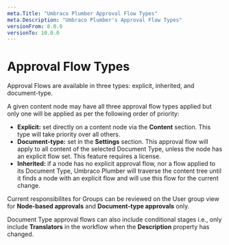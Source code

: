 ```yaml
---
meta.Title: "Umbraco Plumber Approval Flow Types"
meta.Description: "Umbraco Plumber's Approval Flow Types"
versionFrom: 8.0.0
versionTo: 10.0.0
---
```


# Approval Flow Types

Approval Flows are available in three types: explicit, inherited, and document-type.

A given content node may have all three approval flow types applied but only one will be applied as per the following order of priority:

- **Explicit:** set directly on a content node via the **Content** section. This type will take priority over all others.
- **Document-type:** set in the **Settings** section. This approval flow will apply to all content of the selected Document Type, unless the node has an explicit flow set. This feature requires a license.
- **Inherited:** if a node has no explicit approval flow, nor a flow applied to its Document Type, Umbraco Plumber will traverse the content tree until it finds a node with an explicit flow and will use this flow for the current change.

Current responsibilites for Groups can be reviewed on the User group view for **Node-based approvals** and **Document-type approvals** only.

Document Type approval flows can also include conditional stages i.e., only include **Translators** in the workflow when the **Description** property has changed.
